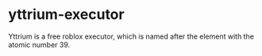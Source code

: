 # yttrium-executor
Yttrium is a free roblox executor, which is named after the element with the atomic number 39.

